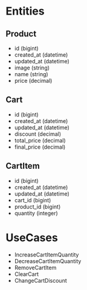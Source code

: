 # Entities
## Product
- id (bigint)
- created_at (datetime)
- updated_at (datetime)
- image (string)
- name (string)
- price (decimal)

## Cart
- id (bigint)
- created_at (datetime)
- updated_at (datetime)
- discount (decimal)
- total_price (decimal)
- final_price (decimal)

## CartItem
- id (bigint)
- created_at (datetime)
- updated_at (datetime)
- cart_id (bigint)
- product_id (bigint)
- quantity (integer)

# UseCases
- IncreaseCartItemQuantity
- DecreaseCartItemQuantity
- RemoveCartItem
- ClearCart
- ChangeCartDiscount
